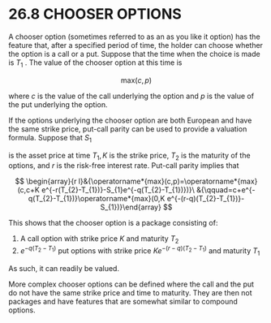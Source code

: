 # 26.8 CHOOSER OPTIONS  

A chooser option (sometimes referred to as an as you like it option) has the feature that, after a specified period of time, the holder can choose whether the option is a call or a put. Suppose that the time when the choice is made is $T_{1}$ . The value of the chooser option at this time is  

$$
\mathrm{max}(c,p)
$$  

where $c$ is the value of the call underlying the option and $p$ is the value of the put underlying the option.  

If the options underlying the chooser option are both European and have the same strike price, put-call parity can be used to provide a valuation formula. Suppose that $S_{1}$  

is the asset price at time $T_{1},K$ is the strike price, $T_{2}$ is the maturity of the options, and $r$ is the risk-free interest rate. Put-call parity implies that  

$$
\begin{array}{r l}&{\operatorname*{max}(c,p)=\operatorname*{max}(c,c+K e^{-r(T_{2}-T_{1})}-S_{1}e^{-q(T_{2}-T_{1})})}\ &{\qquad=c+e^{-q(T_{2}-T_{1})}\operatorname*{max}(0,K e^{-(r-q)(T_{2}-T_{1})}-S_{1})}\end{array}
$$  

This shows that the chooser option is a package consisting of:  

1. A call option with strike price $K$ and maturity $T_{2}$   
2. $e^{-q(T_{2}-T_{1})}$ put options with strike price $K e^{-(r-q)(T_{2}-T_{1})}$ and maturity $T_{1}$  

As such, it can readily be valued.  

More complex chooser options can be defined where the call and the put do not have the same strike price and time to maturity. They are then not packages and have features that are somewhat similar to compound options.  

